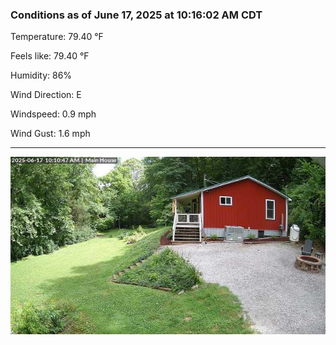 ### Conditions as of June 17, 2025 at 10:16:02 AM CDT 

Temperature: 79.40 &deg;F

Feels like: 79.40 &deg;F

Humidity: 86%

Wind Direction: E

Windspeed: 0.9 mph

Wind Gust: 1.6 mph

---

<img src="./images/latest.jpeg"/>

